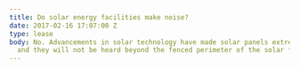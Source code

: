 ```yaml
---
title: Do solar energy facilities make noise?
date: 2017-02-16 17:07:00 Z
type: lease
body: No. Advancements in solar technology have made solar panels extremely quiet,
  and they will not be heard beyond the fenced perimeter of the solar farm.
---
```


